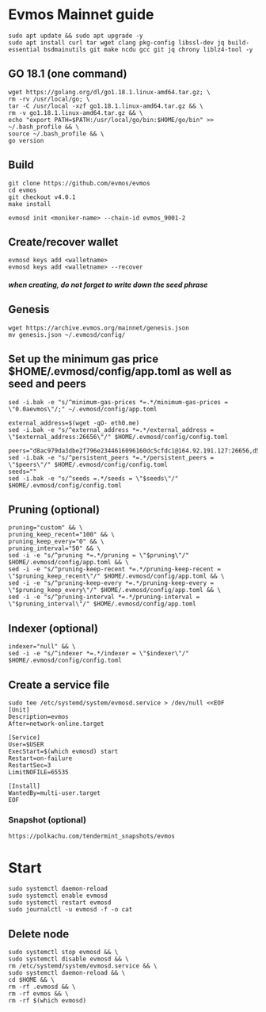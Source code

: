 # Evmos Mainnet guide

    sudo apt update && sudo apt upgrade -y
    sudo apt install curl tar wget clang pkg-config libssl-dev jq build-essential bsdmainutils git make ncdu gcc git jq chrony liblz4-tool -y
    
## GO 18.1 (one command)
    wget https://golang.org/dl/go1.18.1.linux-amd64.tar.gz; \
    rm -rv /usr/local/go; \
    tar -C /usr/local -xzf go1.18.1.linux-amd64.tar.gz && \
    rm -v go1.18.1.linux-amd64.tar.gz && \
    echo "export PATH=$PATH:/usr/local/go/bin:$HOME/go/bin" >> ~/.bash_profile && \
    source ~/.bash_profile && \
    go version
    
## Build
    git clone https://github.com/evmos/evmos
    cd evmos
    git checkout v4.0.1
    make install

    evmosd init <moniker-name> --chain-id evmos_9001-2
    
## Create/recover wallet
    evmosd keys add <walletname>
    evmosd keys add <walletname> --recover
##### when creating, do not forget to write down the seed phrase    
## Genesis
    wget https://archive.evmos.org/mainnet/genesis.json
    mv genesis.json ~/.evmosd/config/    
## Set up the minimum gas price $HOME/.evmosd/config/app.toml as well as seed and peers
    sed -i.bak -e "s/^minimum-gas-prices *=.*/minimum-gas-prices = \"0.0aevmos\"/;" ~/.evmosd/config/app.toml

    external_address=$(wget -qO- eth0.me)
    sed -i.bak -e "s/^external_address *=.*/external_address = \"$external_address:26656\"/" $HOME/.evmosd/config/config.toml

    peers="d8ac979da3dbe2f796e2344616096160dc5cfdc1@164.92.191.127:26656,d5d418256279900c3d1fbf2137ce7142d6f6c682@65.108.139.20:26656,1915b0217865b968646768e2761a8669d5e24bd5@65.108.44.149:26656,1a7bee67d6337d09380b824b952872bdc5dca86f@38.242.194.56:26656,b02259a11e4ee46b29668cfc957e530022a3fca1@62.171.142.145:26656,cc321917ce82b6c541c687420ad5ae0b4b5e055a@144.76.224.246:26656"
    sed -i.bak -e "s/^persistent_peers *=.*/persistent_peers = \"$peers\"/" $HOME/.evmosd/config/config.toml
    seeds=""
    sed -i.bak -e "s/^seeds =.*/seeds = \"$seeds\"/" $HOME/.evmosd/config/config.toml 
    
## Pruning (optional)
    pruning="custom" && \
    pruning_keep_recent="100" && \
    pruning_keep_every="0" && \
    pruning_interval="50" && \
    sed -i -e "s/^pruning *=.*/pruning = \"$pruning\"/" $HOME/.evmosd/config/app.toml && \
    sed -i -e "s/^pruning-keep-recent *=.*/pruning-keep-recent = \"$pruning_keep_recent\"/" $HOME/.evmosd/config/app.toml && \
    sed -i -e "s/^pruning-keep-every *=.*/pruning-keep-every = \"$pruning_keep_every\"/" $HOME/.evmosd/config/app.toml && \
    sed -i -e "s/^pruning-interval *=.*/pruning-interval = \"$pruning_interval\"/" $HOME/.evmosd/config/app.toml
## Indexer (optional)    
    indexer="null" && \
    sed -i -e "s/^indexer *=.*/indexer = \"$indexer\"/" $HOME/.evmosd/config/config.toml    
    
## Create a service file
    sudo tee /etc/systemd/system/evmosd.service > /dev/null <<EOF
    [Unit]
    Description=evmos
    After=network-online.target

    [Service]
    User=$USER
    ExecStart=$(which evmosd) start
    Restart=on-failure
    RestartSec=3
    LimitNOFILE=65535

    [Install]
    WantedBy=multi-user.target
    EOF
    
### Snapshot (optional)
    https://polkachu.com/tendermint_snapshots/evmos
# Start
    sudo systemctl daemon-reload
    sudo systemctl enable evmosd
    sudo systemctl restart evmosd
    sudo journalctl -u evmosd -f -o cat
    
    
## Delete node

    sudo systemctl stop evmosd && \
    sudo systemctl disable evmosd && \
    rm /etc/systemd/system/evmosd.service && \
    sudo systemctl daemon-reload && \
    cd $HOME && \
    rm -rf .evmosd && \
    rm -rf evmos && \
    rm -rf $(which evmosd)
